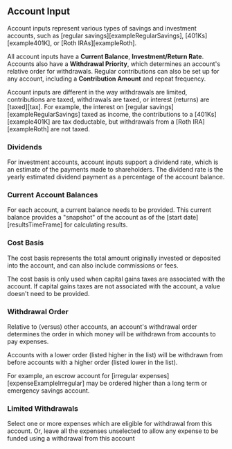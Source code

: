 ## Account Input

Account inputs represent various types of savings and investment accounts,
such as [regular savings][exampleRegularSavings], [401Ks][example401K], or [Roth IRAs][exampleRoth].

All account inputs have a __Current Balance__, 
__Investment/Return Rate__. Accounts also have a __Withdrawal Priority__, which 
determines an account's relative order for withdrawals. Regular 
contributions can also be set up for any account, including a 
__Contribution Amount__ and repeat frequency.

Account inputs are different in the way withdrawals are limited, contributions are taxed, 
withdrawals are taxed, or interest (returns) are [taxed][tax]. For example, the interest on [regular savings][exampleRegularSavings]
taxed as income, the contributions to a [401Ks][example401K] are tax deductable, but withdrawals from a [Roth IRA][exampleRoth]
are not taxed.

### Dividends

For investment accounts, account inputs support a dividend rate, which is an estimate of the payments made to shareholders. The dividend rate is the yearly estimated dividend payment as a percentage of the account balance.

### Current Account Balances

For each account, a current balance needs to be provided. This current balance provides a "snapshot" of the account as of the [start date][resultsTimeFrame] for calculating results.

### Cost Basis

The cost basis represents the total amount originally invested or deposited into the account, and can also include commissions or fees. 

The cost basis is only used when capital gains taxes are associated with the account. If capital gains taxes are not associated with the account, a value doesn't need to be provided.

### Withdrawal Order

Relative to (versus) other accounts, an account's withdrawal order determines the order in which money will be withdrawn from accounts to pay expenses. 

Accounts with a lower order (listed higher in the list) will be withdrawn from before 
accounts with a higher order (listed lower in the list).

For example, an escrow account for [irregular expenses][expenseExampleIrregular] may be ordered higher than a long term or emergency savings account.

### Limited Withdrawals

Select one or more expenses which are eligible for withdrawal 
from this account. Or, leave all the expenses unselected to
allow any expense to be funded using a withdrawal from this account
